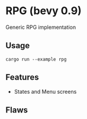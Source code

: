 # RPG (bevy 0.9)

Generic RPG implementation

## Usage
```
cargo run --example rpg
```

## Features
- States and Menu screens

## Flaws

